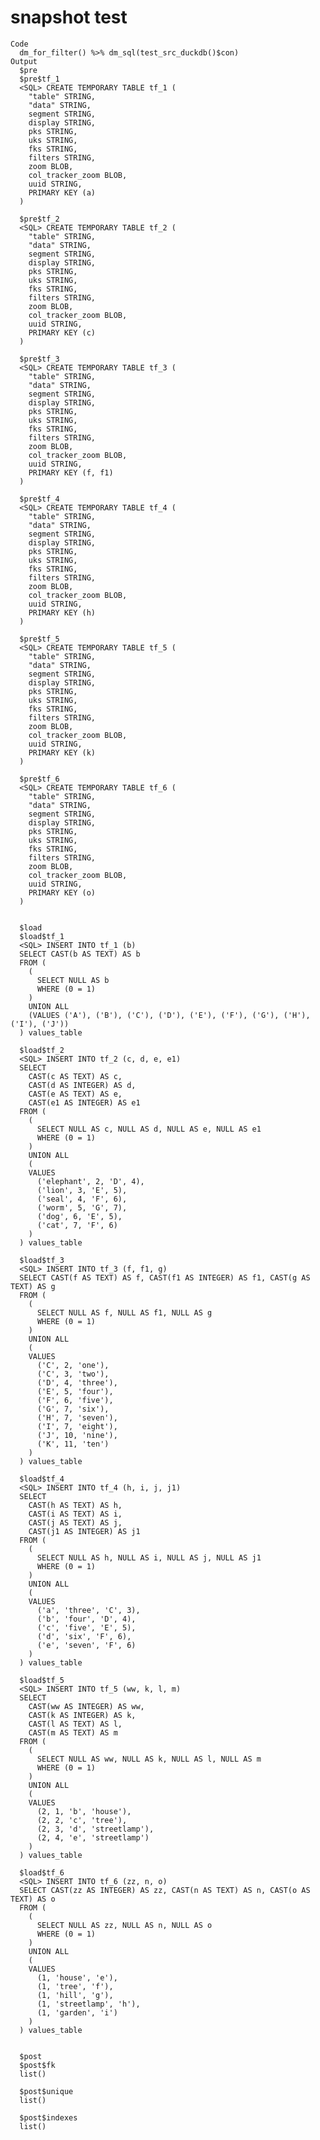 # snapshot test

    Code
      dm_for_filter() %>% dm_sql(test_src_duckdb()$con)
    Output
      $pre
      $pre$tf_1
      <SQL> CREATE TEMPORARY TABLE tf_1 (
        "table" STRING,
        "data" STRING,
        segment STRING,
        display STRING,
        pks STRING,
        uks STRING,
        fks STRING,
        filters STRING,
        zoom BLOB,
        col_tracker_zoom BLOB,
        uuid STRING,
        PRIMARY KEY (a)
      )
      
      $pre$tf_2
      <SQL> CREATE TEMPORARY TABLE tf_2 (
        "table" STRING,
        "data" STRING,
        segment STRING,
        display STRING,
        pks STRING,
        uks STRING,
        fks STRING,
        filters STRING,
        zoom BLOB,
        col_tracker_zoom BLOB,
        uuid STRING,
        PRIMARY KEY (c)
      )
      
      $pre$tf_3
      <SQL> CREATE TEMPORARY TABLE tf_3 (
        "table" STRING,
        "data" STRING,
        segment STRING,
        display STRING,
        pks STRING,
        uks STRING,
        fks STRING,
        filters STRING,
        zoom BLOB,
        col_tracker_zoom BLOB,
        uuid STRING,
        PRIMARY KEY (f, f1)
      )
      
      $pre$tf_4
      <SQL> CREATE TEMPORARY TABLE tf_4 (
        "table" STRING,
        "data" STRING,
        segment STRING,
        display STRING,
        pks STRING,
        uks STRING,
        fks STRING,
        filters STRING,
        zoom BLOB,
        col_tracker_zoom BLOB,
        uuid STRING,
        PRIMARY KEY (h)
      )
      
      $pre$tf_5
      <SQL> CREATE TEMPORARY TABLE tf_5 (
        "table" STRING,
        "data" STRING,
        segment STRING,
        display STRING,
        pks STRING,
        uks STRING,
        fks STRING,
        filters STRING,
        zoom BLOB,
        col_tracker_zoom BLOB,
        uuid STRING,
        PRIMARY KEY (k)
      )
      
      $pre$tf_6
      <SQL> CREATE TEMPORARY TABLE tf_6 (
        "table" STRING,
        "data" STRING,
        segment STRING,
        display STRING,
        pks STRING,
        uks STRING,
        fks STRING,
        filters STRING,
        zoom BLOB,
        col_tracker_zoom BLOB,
        uuid STRING,
        PRIMARY KEY (o)
      )
      
      
      $load
      $load$tf_1
      <SQL> INSERT INTO tf_1 (b)
      SELECT CAST(b AS TEXT) AS b
      FROM (
        (
          SELECT NULL AS b
          WHERE (0 = 1)
        )
        UNION ALL
        (VALUES ('A'), ('B'), ('C'), ('D'), ('E'), ('F'), ('G'), ('H'), ('I'), ('J'))
      ) values_table
      
      $load$tf_2
      <SQL> INSERT INTO tf_2 (c, d, e, e1)
      SELECT
        CAST(c AS TEXT) AS c,
        CAST(d AS INTEGER) AS d,
        CAST(e AS TEXT) AS e,
        CAST(e1 AS INTEGER) AS e1
      FROM (
        (
          SELECT NULL AS c, NULL AS d, NULL AS e, NULL AS e1
          WHERE (0 = 1)
        )
        UNION ALL
        (
        VALUES
          ('elephant', 2, 'D', 4),
          ('lion', 3, 'E', 5),
          ('seal', 4, 'F', 6),
          ('worm', 5, 'G', 7),
          ('dog', 6, 'E', 5),
          ('cat', 7, 'F', 6)
        )
      ) values_table
      
      $load$tf_3
      <SQL> INSERT INTO tf_3 (f, f1, g)
      SELECT CAST(f AS TEXT) AS f, CAST(f1 AS INTEGER) AS f1, CAST(g AS TEXT) AS g
      FROM (
        (
          SELECT NULL AS f, NULL AS f1, NULL AS g
          WHERE (0 = 1)
        )
        UNION ALL
        (
        VALUES
          ('C', 2, 'one'),
          ('C', 3, 'two'),
          ('D', 4, 'three'),
          ('E', 5, 'four'),
          ('F', 6, 'five'),
          ('G', 7, 'six'),
          ('H', 7, 'seven'),
          ('I', 7, 'eight'),
          ('J', 10, 'nine'),
          ('K', 11, 'ten')
        )
      ) values_table
      
      $load$tf_4
      <SQL> INSERT INTO tf_4 (h, i, j, j1)
      SELECT
        CAST(h AS TEXT) AS h,
        CAST(i AS TEXT) AS i,
        CAST(j AS TEXT) AS j,
        CAST(j1 AS INTEGER) AS j1
      FROM (
        (
          SELECT NULL AS h, NULL AS i, NULL AS j, NULL AS j1
          WHERE (0 = 1)
        )
        UNION ALL
        (
        VALUES
          ('a', 'three', 'C', 3),
          ('b', 'four', 'D', 4),
          ('c', 'five', 'E', 5),
          ('d', 'six', 'F', 6),
          ('e', 'seven', 'F', 6)
        )
      ) values_table
      
      $load$tf_5
      <SQL> INSERT INTO tf_5 (ww, k, l, m)
      SELECT
        CAST(ww AS INTEGER) AS ww,
        CAST(k AS INTEGER) AS k,
        CAST(l AS TEXT) AS l,
        CAST(m AS TEXT) AS m
      FROM (
        (
          SELECT NULL AS ww, NULL AS k, NULL AS l, NULL AS m
          WHERE (0 = 1)
        )
        UNION ALL
        (
        VALUES
          (2, 1, 'b', 'house'),
          (2, 2, 'c', 'tree'),
          (2, 3, 'd', 'streetlamp'),
          (2, 4, 'e', 'streetlamp')
        )
      ) values_table
      
      $load$tf_6
      <SQL> INSERT INTO tf_6 (zz, n, o)
      SELECT CAST(zz AS INTEGER) AS zz, CAST(n AS TEXT) AS n, CAST(o AS TEXT) AS o
      FROM (
        (
          SELECT NULL AS zz, NULL AS n, NULL AS o
          WHERE (0 = 1)
        )
        UNION ALL
        (
        VALUES
          (1, 'house', 'e'),
          (1, 'tree', 'f'),
          (1, 'hill', 'g'),
          (1, 'streetlamp', 'h'),
          (1, 'garden', 'i')
        )
      ) values_table
      
      
      $post
      $post$fk
      list()
      
      $post$unique
      list()
      
      $post$indexes
      list()
      
      

